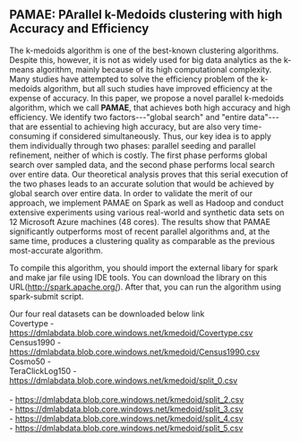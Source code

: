 ## PAMAE: PArallel k-Medoids clustering with high Accuracy and Efficiency

The k-medoids algorithm is one of the best-known clustering algorithms. Despite this, however, it is not as widely used for big data analytics as the k-means algorithm, mainly because of its high computational complexity. Many studies have attempted to solve the efficiency problem of the k-medoids algorithm, but all such studies have improved efficiency at the expense of accuracy. In this paper, we propose a novel parallel k-medoids algorithm, which we call **PAMAE**, that achieves both high accuracy and high efficiency. We identify two factors---"global search" and "entire data"---that are essential to achieving high accuracy, but are also very time-consuming if considered simultaneously. Thus, our key idea is to apply them individually through two phases: parallel seeding and parallel refinement, neither of which is costly. The first phase performs global search over sampled data, and the second phase performs local search over entire data. Our theoretical analysis proves that this serial execution of the two phases leads to an accurate solution that would be achieved by global search over entire data. In order to validate the merit of our approach, we implement PAMAE on Spark as well as Hadoop and conduct extensive experiments using various real-world and synthetic data sets on 12 Microsoft Azure machines (48 cores). The results show that PAMAE significantly outperforms most of recent parallel algorithms and, at the same time, produces a clustering quality as comparable as the previous most-accurate algorithm.

To compile this algorithm, you should import the external libary for spark and make jar file using IDE tools. You can download the library on this URL(http://spark.apache.org/). After that, you can run the algorithm using spark-submit script. 

Our four real datasets can be downloaded below link<br />
Covertype - https://dmlabdata.blob.core.windows.net/kmedoid/Covertype.csv<br />
Census1990 - https://dmlabdata.blob.core.windows.net/kmedoid/Census1990.csv<br />
Cosmo50 - <br />
TeraClickLog150 - https://dmlabdata.blob.core.windows.net/kmedoid/split_0.csv<br />
<br > - https://dmlabdata.blob.core.windows.net/kmedoid/split_2.csv<br />
                - https://dmlabdata.blob.core.windows.net/kmedoid/split_3.csv<br />
                - https://dmlabdata.blob.core.windows.net/kmedoid/split_4.csv<br />
                - https://dmlabdata.blob.core.windows.net/kmedoid/split_5.csv<br />            
